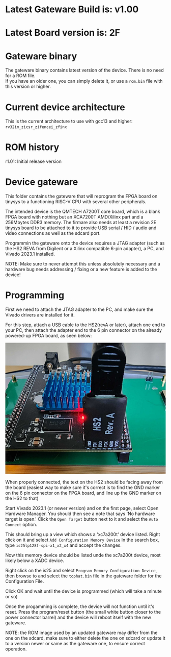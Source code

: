 # Latest Gateware Build is: v1.00
# Latest Board version is: 2F

# Gateware binary
The gateware binary contains latest version of the device.
There is no need for a ROM file.<br>
If you have an older one, you can simply delete it, or use a `rom.bin` file with this version or higher.

# Current device architecture
This is the current architecture to use with gcc13 and higher: `rv32im_zicsr_zifencei_zfinx`

# ROM history
r1.01: Initial release version<br>

# Device gateware

This folder contains the gateware that will reprogram the FPGA board on tinysys to a functioning RISC-V CPU with several other peripherals.

The intended device is the QMTECH A7200T core board, which is a blank FPGA board with nothing but an XCA7200T AMD/Xilinx part and a 256Mbytes DDR3 memory. The firmare also needs at least a revision 2E tinysys board to be attached to it to provide USB serial / HID / audio and video connections as well as the sdcard port.

Programmin the gateware onto the device requires a JTAG adapter (such as the HS2 REVA from Digilent or a Xilinx compatible 6-pin adapter), a PC, and Vivado 2023.1 installed.

NOTE: Make sure to never attempt this unless absolutely necessary and a hardware bug needs addressing / fixing or a new feature is added to the device!

# Programming

First we need to attach the JTAG adapter to the PC, and make sure the Vivado drivers are installed for it.

For this step, attach a USB cable to the HS2(revA or later), attach one end to your PC, then attach the adapter end to the 6 pin connector on the already powered-up FPGA board, as seen below:

![JTAG Connector](./JTAG.png "JTAG Connector")

When properly connected, the text on the HS2 should be facing away from the board (easiest way to make sure it's correct is to find the GND marker on the 6 pin connector on the FPGA board, and line up the GND marker on the HS2 to that)

Start Vivado 2023.1 (or newer version) and on the first page, select Open Hardware Manager.
You should then see a note that says 'No hardware target is open.' Click the `Open Target` button next to it and select the `Auto Connect` option.

This should bring up a view which shows a 'xc7a200t' device listed. Right click on it and select `Add Configuration Memory Device`
In the search box, type `is25lp128f-spi-x1_x2_x4` and accept the changes.

Now this memory device should be listed unde the xc7a200t device, most likely below a XADC device.

Right click on the is25 and select `Program Memory Configuration Device`, then browse to and select the `tophat.bin` file in the gateware folder for the Configuration File.

Click OK and wait until the device is programmed (which will take a minute or so)

Once the progamming is complete, the device will not function until it's reset. Press the program/reset button (the small white button closer to the power connector barrel) and the device will reboot itself with the new gateware.

NOTE: the ROM image used by an updated gateware may differ from the one on the sdcard, make sure to either delete the one on sdcard or update it to a version newer or same as the gateware one, to ensure correct operation.
